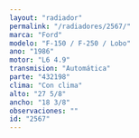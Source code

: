 ```yaml
---
layout: "radiador"
permalink: "/radiadores/2567/"
marca: "Ford"
modelo: "F-150 / F-250 / Lobo"
ano: "1986"
motor: "L6 4.9"
transmision: "Automática"
parte: "432198"
clima: "Con clima"
alto: "27 5/8"
ancho: "18 3/8"
observaciones: ""
id: "2567"
---
```



